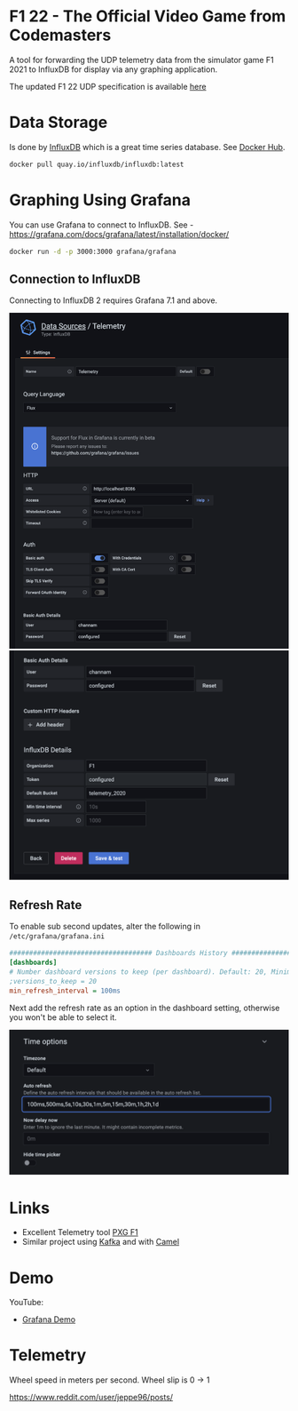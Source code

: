 # F1 22 - The Official Video Game from Codemasters
A tool for forwarding the UDP telemetry data from the simulator game F1 2021 to InfluxDB
for display via any graphing application.

The updated F1 22 UDP specification is available [here](https://answers.ea.com/t5/General-Discussion/F1-22-UDP-Specification/td-p/11551274?attachment-id=607611)

# Data Storage
Is done by [InfluxDB](https://www.influxdata.com/) which is a great time series 
database.
See [Docker Hub](https://hub.docker.com/_/influxdb).
```bash
docker pull quay.io/influxdb/influxdb:latest
```

# Graphing Using Grafana
You can use Grafana to connect to InfluxDB. See - https://grafana.com/docs/grafana/latest/installation/docker/
```bash
docker run -d -p 3000:3000 grafana/grafana
```

## Connection to InfluxDB
Connecting to InfluxDB 2 requires Grafana 7.1 and above.

![Top half of config of datasource](docs/images/influxdb_grafana_config_1.png)
![Bottom half of config of datasource](docs/images/influxdb_grafana_config_2.png)

## Refresh Rate
To enable sub second updates, alter the following in `/etc/grafana/grafana.ini`

```ini
#################################### Dashboards History ##################
[dashboards]
# Number dashboard versions to keep (per dashboard). Default: 20, Minimum: 1
;versions_to_keep = 20
min_refresh_interval = 100ms
```

Next add the refresh rate as an option in the dashboard setting, otherwise you won't be able
to select it.

![Set refresh rate](docs/images/grafana_refresh_rate.png)

# Links
* Excellent Telemetry tool [PXG F1](https://bitbucket.org/Fiingon/pxg-f1-telemetry/src)
* Similar project using [Kafka](https://www.youtube.com/watch?v=Re9LOAYZi2A) and
  with [Camel](https://www.youtube.com/watch?v=2efOtyFAZ4s)

# Demo
YouTube:
* [Grafana Demo](https://youtu.be/zWDqIcY03e0)


# Telemetry
Wheel speed in meters per second.
Wheel slip is 0 -> 1  


https://www.reddit.com/user/jeppe96/posts/
